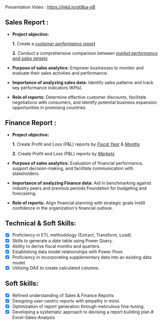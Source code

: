 Presentation Video : https://lnkd.in/gt8ba-xB
## Sales Report :

- **Project objective:** 

    **1.** Create a _[customer performance report](https://github.com/vamshibarat/Excel-Sales-Analysis/blob/main/Customer%20Perforamance%20Report.pdf)_ 

    **2.** Conduct a comprehensive comparison between _[market performance and sales targets](https://github.com/vamshibarat/Excel-Sales-Analysis/blob/main/Market%20Performance%20Vs%20target%20report.pdf)_

- **Purpose of sales analytics:** Empower businesses to monitor and evaluate their sales activities and performance.

- **Importance of analyzing sales data:** Identify sales patterns and track key performance indicators (KPIs).

- **Role of reports:** Determine effective customer discounts, facilitate negotiations with consumers, and identify potential business expansion opportunities in promising countries.


## Finance Report :

- **Project objective:** 

    **1.** Create Profit and Loss (P&L) reports by _[Fiscal Year](https://github.com/vamshibarat/Excel-Sales-Analysis/blob/main/P%26L%20Statment%20by%20Fiscal%20year.pdf)_ & _[Months](https://github.com/vamshibarat/Excel-Sales-Analysis/blob/main/P%26L%20Statment%20by%20months.pdf)_ 

   **2.** Create Profit and Loss (P&L) reports by _[Markets](https://github.com/vamshibarat/Excel-Sales-Analysis/blob/main/P%26L%20Statment%20by%20Market.pdf)_

- **Purpose of sales analytics:** Evaluation of financial performance, support decision-making, and facilitate communication with stakeholders.

- **Importance of analyzing Finance data:** Aid in benchmarking against industry peers and previous periods Foundation for budgeting and forecasting.

- **Role of reports:** Align financial planning with strategic goals Instill confidence in the organization's financial outlook.


## Technical & Soft Skills:
- [x]	Proficiency in ETL methodology (Extract, Transform, Load).
- [x]	Skills to generate a date table using Power Query.
- [x]	Ability to derive fiscal months and quarters.
- [x]	Establishing data model relationships with Power Pivot.
- [x]	Proficiency in incorporating supplementary data into an existing data model.
- [x]	Utilizing DAX to create calculated columns.

## Soft Skills:
- [x]	Refined understanding of Sales & Finance Reports
- [x]	Designing user-centric reports with empathy in mind.
- [x]	Optimization of report generation through meticulous fine-tuning.
- [x]	Developing a systematic approach to devising a report building plan.# Excel-Sales-Analysis
